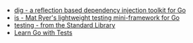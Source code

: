 - [dig - a reflection based dependency injection toolkit for Go](https://github.com/uber-go/dig)
- [is - Mat Ryer's lightweight testing mini-framework for Go](https://github.com/matryer/is)
- [testing - from the Standard Library](https://golang.org/pkg/testing/)
- [Learn Go with Tests](https://quii.gitbook.io/learn-go-with-tests/)